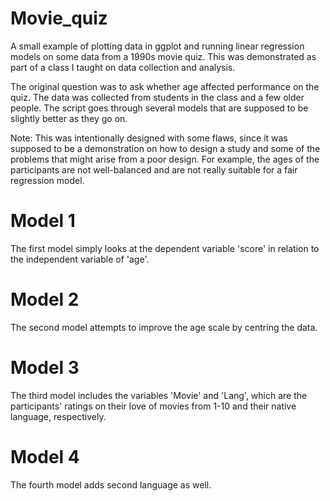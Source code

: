# Movie_quiz
A small example of plotting data in ggplot and running linear regression models on some data from a 1990s movie quiz. This was demonstrated as part of a class I taught on data collection and analysis.

The original question was to ask whether age affected performance on the quiz. The data was collected from students in the class and a few older people. The script goes through several models that are supposed to be slightly better as they go on.

Note: This was intentionally designed with some flaws, since it was supposed to be a demonstration on how to design a study and some of the problems that might arise from a poor design. For example, the ages of the participants are not well-balanced and are not really suitable for a fair regression model.

# Model 1
The first model simply looks at the dependent variable 'score' in relation to the independent variable of 'age'.

# Model 2
The second model attempts to improve the age scale by centring the data.

# Model 3
The third model includes the variables 'Movie' and 'Lang', which are the participants' ratings on their love of movies from 1-10 and their native language, respectively.

# Model 4
The fourth model adds second language as well.